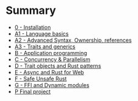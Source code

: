 # Summary

- [0 - Installation](./0-install/mod.md)
- [A1 - Language basics](./A1-language-basics/mod.md)
- [A2 - Advanced Syntax, Ownership, references](./A2-advanced-intro/mod.md)
- [A3 - Traits and generics](./A3-traits-generics/mod.md)
- [B - Application programming](./B-application-programming/mod.md)
- [C - Concurrency & Parallelism](./C-concurrency-parallelism/mod.md)
- [D - Trait objects and Rust patterns](./D-trait-objects-patterns/mod.md)
- [E - Async and Rust for Web](./E-async-web/mod.md)
- [F - Safe Unsafe Rust]()
- [G - FFI and Dynamic modules]()
- [P Final project](./P-final-project/mod.md)
